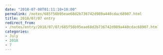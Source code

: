 ```yaml
---
date: "2018-07-08T01:11:10+10:00"
permalink: /notes/685f56b95eae68d2b736742d989a440cdac68907.html
title: 2018/07/07 entry
redirect_from:
- /notes/entry/2018/07/07/685f56b95eae68d2b736742d989a440cdac68907.html
categories:
- July
- 2018
- 7
---
```

